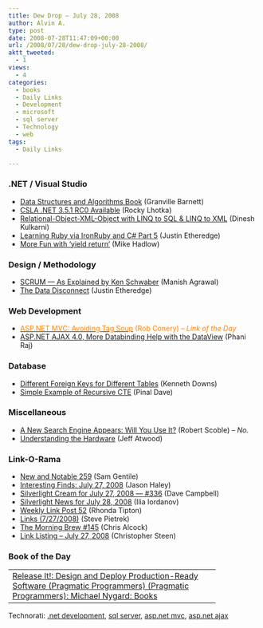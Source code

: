```yaml
---
title: Dew Drop – July 28, 2008
author: Alvin A.
type: post
date: 2008-07-28T11:47:09+00:00
url: /2008/07/28/dew-drop-july-28-2008/
aktt_tweeted:
  - 1
views:
  - 4
categories:
  - books
  - Daily Links
  - Development
  - microsoft
  - sql server
  - Technology
  - web
tags:
  - Daily Links

---
```

### .NET / Visual Studio

  * [Data Structures and Algorithms Book][1] (Granville Barnett)
  * [CSLA .NET 3.5.1 RC0 Available][2] (Rocky Lhotka)
  * [Relational-Object-XML-Object with LINQ to SQL & LINQ to XML][3] (Dinesh Kulkarni)
  * [Learning Ruby via IronRuby and C# Part 5][4] (Justin Etheredge)
  * [More Fun with &#8216;yield return&#8217;][5] (Mike Hadlow)

### Design / Methodology

  * [SCRUM &#8212; As Explained by Ken Schwaber][6] (Manish Agrawal)
  * [The Data Disconnect][7] (Justin Etheredge)

### Web Development

  * [<span style="color: #ff8000;">ASP.NET MVC: Avoiding Tag Soup</span>][8] <span style="color: #ff8000;">(Rob Conery) <em>– Link of the Day</em></span>
  * [ASP.NET AJAX 4.0, More Databinding Help with the DataView][9] (Phani Raj)

### Database

  * [Different Foreign Keys for Different Tables][10] (Kenneth Downs)
  * [Simple Example of Recursive CTE][11] (Pinal Dave)

### Miscellaneous

  * [A New Search Engine Appears: Will You Use It?][12] (Robert Scoble) _– No._
  * [Understanding the Hardware][13] (Jeff Atwood)

### Link-O-Rama

  * [New and Notable 259][14] (Sam Gentile)
  * [Interesting Finds: July 27, 2008][15] (Jason Haley)
  * [Silverlight Cream for July 27, 2008 &#8212; #336][16] (Dave Campbell)
  * [Silverlight News for July 28, 2008][17] (Ilia Iordanov)
  * [Weekly Link Post 52][18] (Rhonda Tipton)
  * [Links (7/27/2008)][19] (Steve Pietrek)
  * [The Morning Brew #145][20] (Chris Alcock)
  * [Link Listing &#8211; July 27, 2008][21] (Christopher Steen)

### Book of the Day

<div id="scid:7dc1bd33-94bd-46fd-a20b-0131235bcd47:3f58da65-3289-4857-8cac-2e24f1514d09" class="wlWriterEditableSmartContent" style="padding-right: 0px; display: inline; padding-left: 0px; float: none; padding-bottom: 0px; margin: 0px; padding-top: 0px">
  <table border="0" cellspacing="0" cellpadding="2" width="400">
    <tr>
      <td width="400" valign="top">
        <a title="Release It!: Design and Deploy Production-Ready Software (Pragmatic Programmers) (Pragmatic Programmers): Michael Nygard: Books" href="http://www.amazon.com/exec/obidos/ASIN/0978739213/alvinashcraft-20"><img data-recalc-dims="1" decoding="async" style="float:left" src="https://i0.wp.com/images.amazon.com/images/P/0978739213.01.MZZZZZZZ.jpg?w=660" border="0" alt="" align="left" />Release It!: Design and Deploy Production-Ready Software (Pragmatic Programmers) (Pragmatic Programmers): Michael Nygard: Books</a>
      </td>
    </tr>
  </table>
</div>

<div id="scid:d7bf807d-7bb0-458a-811f-90c51817d5c2:20961d05-6543-4c6b-b5c5-b18009b00e89" class="wlWriterEditableSmartContent" style="padding-right: 0px; display: inline; padding-left: 0px; float: none; padding-bottom: 0px; margin: 0px; padding-top: 0px">
  <p>
    <span class="TagSite">Technorati:</span> <a class="tag" rel="tag" href="http://technorati.com/tag/.net+development">.net development</a>, <a class="tag" rel="tag" href="http://technorati.com/tag/sql+server">sql server</a>, <a class="tag" rel="tag" href="http://technorati.com/tag/asp.net+mvc">asp.net mvc</a>, <a class="tag" rel="tag" href="http://technorati.com/tag/asp.net+ajax">asp.net ajax</a><br /> <!-- StartInsertedTags: .net development, sql server, asp.net mvc, asp.net ajax :EndInsertedTags --></div>

 [1]: http://msmvps.com/blogs/gbarnett/archive/2008/07/27/data-structures-and-algorithms-book.aspx
 [2]: http://www.lhotka.net/weblog/CSLANET351RC0Available.aspx
 [3]: http://blogs.msdn.com/dinesh.kulkarni/archive/2008/07/27/relational-object-xml-object-with-linq-to-sql-xml.aspx
 [4]: http://www.codethinked.com/post/2008/07/28/Learning-Ruby-via-IronRuby-and-C-Part-5.aspx
 [5]: http://mikehadlow.blogspot.com/2008/07/more-fun-with-return.html
 [6]: http://geekswithblogs.net/emanish/archive/2008/07/27/124060.aspx
 [7]: http://www.codethinked.com/post/2008/07/27/The-Data-Disconnect.aspx
 [8]: http://blog.wekeroad.com/blog/asp-net-mvc-avoiding-tag-soup/
 [9]: http://blogs.msdn.com/phaniraj/archive/2008/07/27/asp-net-ajax-4-0-more-databinding-help-with-the-dataview.aspx
 [10]: http://database-programmer.blogspot.com/2008/07/different-foreign-keys-for-different.html
 [11]: http://blog.sqlauthority.com/2008/07/28/sql-server-simple-example-of-recursive-cte/
 [12]: http://scobleizer.com/2008/07/27/a-new-search-engine-appears-will-you-use-it/
 [13]: http://www.codinghorror.com/blog/archives/001157.html
 [14]: http://samgentile.com/blogs/samgentile/archive/2008/07/27/new-and-notable-259.aspx
 [15]: http://jasonhaley.com/blog/archive/2008/07/27/142055.aspx
 [16]: http://geekswithblogs.net/WynApseTechnicalMusings/archive/2008/07/27/124058.aspx
 [17]: http://www.silverlightshow.net/news/Silverlight-news-for-July-28-2008.aspx
 [18]: http://rtipton.wordpress.com/2008/07/27/weekly-link-post-52/
 [19]: http://spietrek.blogspot.com/2008/07/links-7272008.html
 [20]: http://blog.cwa.me.uk/2008/07/28/the-morning-brew-145/
 [21]: http://dotnetjunkies.com/WebLog/csteen/archive/2008/07/28/492583.aspx